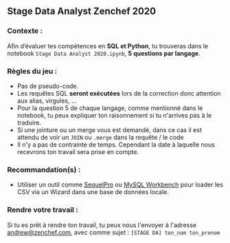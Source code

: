 ## Stage Data Analyst Zenchef 2020

### Contexte : 

Afin d’évaluer tes compétences en **SQL et Python**, tu trouveras dans le notebook `Stage Data Analyst 2020.ipynb`, **5 questions par langage**.

### Règles du jeu : 

- Pas de pseudo-code.
- Les requêtes SQL **seront exécutées** lors de la correction donc attention aux alias, virgules, ...
- Pour la question 5 de chaque langage, comme mentionné dans le notebook, tu peux expliquer ton raisonnement si tu n'arrives pas à le traduire.
- Si une jointure ou un merge vous est demandé, dans ce cas il est attendu de voir un `JOIN` ou  `.merge` dans la requête / le code
- Il n'y a pas de contrainte de temps. Cependant la date à laquelle nous recevrons ton travail sera prise en compte.

### Recommandation(s) : 

- Utiliser un outil comme [SequelPro](https://www.sequelpro.com/) ou [MySQL Workbench](https://www.mysql.com/products/workbench/) pour loader les CSV via un Wizard dans une base de données locale.

### Rendre votre travail :

Si tu es prêt à rendre ton travail, tu peux nous l'envoyer à l'adresse [andrew@zenchef.com](mailto:andrew@zenchef.com), avec comme sujet : `[STAGE DA] ton_nom ton_prenom`